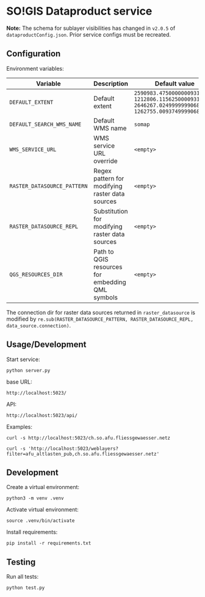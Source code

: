 SO!GIS Dataproduct service
==========================

**Note:** The schema for sublayer visibilities has changed in `v2.0.5` of `dataproductConfig.json`. Prior service configs must be recreated.


Configuration
-------------

Environment variables:

| Variable                    | Description                                       | Default value                |
|-----------------------------|---------------------------------------------------|------------------------------|
| `DEFAULT_EXTENT`            | Default extent                                    | `2590983.47500000009313226, 1212806.11562500009313226, 2646267.02499999990686774, 1262755.00937499990686774` |
| `DEFAULT_SEARCH_WMS_NAME`   | Default WMS name                                  | `somap`                      |
| `WMS_SERVICE_URL`           | WMS service URL override                          | `<empty>`                    |
| `RASTER_DATASOURCE_PATTERN` | Regex pattern for modifying raster data sources   | `<empty>`                    |
| `RASTER_DATASOURCE_REPL`    | Substitution for modifying raster data sources    | `<empty>`                    |
| `QGS_RESOURCES_DIR`         | Path to QGIS resources for embedding QML symbols  | `<empty>`                    |

The connection dir for raster data sources returned in `raster_datasource` is modified by `re.sub(RASTER_DATASOURCE_PATTERN, RASTER_DATASOURCE_REPL, data_source.connection)`.


Usage/Development
-----------------

Start service:

    python server.py

base URL:

    http://localhost:5023/

API:

    http://localhost:5023/api/

Examples:

    curl -s http://localhost:5023/ch.so.afu.fliessgewaesser.netz

    curl -s 'http://localhost:5023/weblayers?filter=afu_altlasten_pub,ch.so.afu.fliessgewaesser.netz'


Development
-----------

Create a virtual environment:

    python3 -m venv .venv

Activate virtual environment:

    source .venv/bin/activate

Install requirements:

    pip install -r requirements.txt


Testing
-------

Run all tests:

    python test.py
